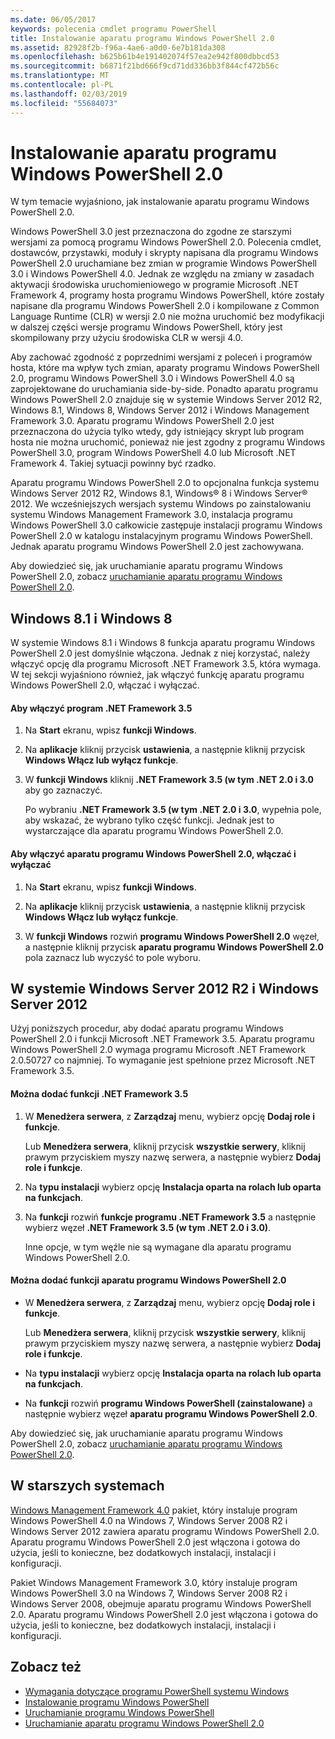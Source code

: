 ```yaml
---
ms.date: 06/05/2017
keywords: polecenia cmdlet programu PowerShell
title: Instalowanie aparatu programu Windows PowerShell 2.0
ms.assetid: 82928f2b-f96a-4ae6-a0d0-6e7b181da308
ms.openlocfilehash: b625b61b4e191402074f57ea2e942f800dbbcd53
ms.sourcegitcommit: b6871f21bd666f9cd71dd336bb3f844cf472b56c
ms.translationtype: MT
ms.contentlocale: pl-PL
ms.lasthandoff: 02/03/2019
ms.locfileid: "55684073"
---
```

# <a name="installing-the-windows-powershell-20-engine"></a>Instalowanie aparatu programu Windows PowerShell 2.0
W tym temacie wyjaśniono, jak instalowanie aparatu programu Windows PowerShell 2.0.

Windows PowerShell 3.0 jest przeznaczona do zgodne ze starszymi wersjami za pomocą programu Windows PowerShell 2.0. Polecenia cmdlet, dostawców, przystawki, moduły i skrypty napisana dla programu Windows PowerShell 2.0 uruchamiane bez zmian w programie Windows PowerShell 3.0 i Windows PowerShell 4.0. Jednak ze względu na zmiany w zasadach aktywacji środowiska uruchomieniowego w programie Microsoft .NET Framework 4, programy hosta programu Windows PowerShell, które zostały napisane dla programu Windows PowerShell 2.0 i kompilowane z Common Language Runtime (CLR) w wersji 2.0 nie można uruchomić bez modyfikacji w dalszej części wersje programu Windows PowerShell, który jest skompilowany przy użyciu środowiska CLR w wersji 4.0.

Aby zachować zgodność z poprzednimi wersjami z poleceń i programów hosta, które ma wpływ tych zmian, aparaty programu Windows PowerShell 2.0, programu Windows PowerShell 3.0 i Windows PowerShell 4.0 są zaprojektowane do uruchamiania side-by-side. Ponadto aparatu programu Windows PowerShell 2.0 znajduje się w systemie Windows Server 2012 R2, Windows 8.1, Windows 8, Windows Server 2012 i Windows Management Framework 3.0. Aparatu programu Windows PowerShell 2.0 jest przeznaczona do użycia tylko wtedy, gdy istniejący skrypt lub program hosta nie można uruchomić, ponieważ nie jest zgodny z programu Windows PowerShell 3.0, program Windows PowerShell 4.0 lub Microsoft .NET Framework 4. Takiej sytuacji powinny być rzadko.

Aparatu programu Windows PowerShell 2.0 to opcjonalna funkcja systemu Windows Server 2012 R2, Windows 8.1, Windows® 8 i Windows Server® 2012. We wcześniejszych wersjach systemu Windows po zainstalowaniu systemu Windows Management Framework 3.0, instalacja programu Windows PowerShell 3.0 całkowicie zastępuje instalacji programu Windows PowerShell 2.0 w katalogu instalacyjnym programu Windows PowerShell. Jednak aparatu programu Windows PowerShell 2.0 jest zachowywana.

Aby dowiedzieć się, jak uruchamianie aparatu programu Windows PowerShell 2.0, zobacz [uruchamianie aparatu programu Windows PowerShell 2.0](../getting-started/Starting-the-Windows-PowerShell-2.0-Engine.md).

## <a name="on-windows-81-and-windows-8"></a>Windows 8.1 i Windows 8
W systemie Windows 8.1 i Windows 8 funkcja aparatu programu Windows PowerShell 2.0 jest domyślnie włączona. Jednak z niej korzystać, należy włączyć opcję dla programu Microsoft .NET Framework 3.5, która wymaga. W tej sekcji wyjaśniono również, jak włączyć funkcję aparatu programu Windows PowerShell 2.0, włączać i wyłączać.

#### <a name="to-turn-on-net-framework-35"></a>Aby włączyć program .NET Framework 3.5

1. Na **Start** ekranu, wpisz **funkcji Windows**.

2. Na **aplikacje** kliknij przycisk **ustawienia**, a następnie kliknij przycisk **Windows Włącz lub wyłącz funkcje**.

3. W **funkcji Windows** kliknij **.NET Framework 3.5 (w tym .NET 2.0 i 3.0** aby go zaznaczyć.

    Po wybraniu **.NET Framework 3.5 (w tym .NET 2.0 i 3.0**, wypełnia pole, aby wskazać, że wybrano tylko część funkcji. Jednak jest to wystarczające dla aparatu programu Windows PowerShell 2.0.

#### <a name="to-turn-the-windows-powershell-20-engine-on-and-off"></a>Aby włączyć aparatu programu Windows PowerShell 2.0, włączać i wyłączać

1. Na **Start** ekranu, wpisz **funkcji Windows**.

2. Na **aplikacje** kliknij przycisk **ustawienia**, a następnie kliknij przycisk **Windows Włącz lub wyłącz funkcje**.

3. W **funkcji Windows** rozwiń **programu Windows PowerShell 2.0** węzeł, a następnie kliknij przycisk **aparatu programu Windows PowerShell 2.0** pola zaznacz lub wyczyść to pole wyboru.

## <a name="on-windows-server-2012-r2-and-windows-server-2012"></a>W systemie Windows Server 2012 R2 i Windows Server 2012
Użyj poniższych procedur, aby dodać aparatu programu Windows PowerShell 2.0 i funkcji Microsoft .NET Framework 3.5. Aparatu programu Windows PowerShell 2.0 wymaga programu Microsoft .NET Framework 2.0.50727 co najmniej. To wymaganie jest spełnione przez Microsoft .NET Framework 3.5.

#### <a name="to-add-the-net-framework-35-feature"></a>Można dodać funkcji .NET Framework 3.5

1. W **Menedżera serwera**, z **Zarządzaj** menu, wybierz opcję **Dodaj role i funkcje**.

    Lub **Menedżera serwera**, kliknij przycisk **wszystkie serwery**, kliknij prawym przyciskiem myszy nazwę serwera, a następnie wybierz **Dodaj role i funkcje**.

2. Na **typu instalacji** wybierz opcję **Instalacja oparta na rolach lub oparta na funkcjach**.

3. Na **funkcji** rozwiń **funkcje programu .NET Framework 3.5** a następnie wybierz węzeł **.NET Framework 3.5 (w tym .NET 2.0 i 3.0)**.

    Inne opcje, w tym węźle nie są wymagane dla aparatu programu Windows PowerShell 2.0.

#### <a name="to-add-the-windows-powershell-20-engine-feature"></a>Można dodać funkcji aparatu programu Windows PowerShell 2.0

- W **Menedżera serwera**, z **Zarządzaj** menu, wybierz opcję **Dodaj role i funkcje**.

    Lub **Menedżera serwera**, kliknij przycisk **wszystkie serwery**, kliknij prawym przyciskiem myszy nazwę serwera, a następnie wybierz **Dodaj role i funkcje**.

- Na **typu instalacji** wybierz opcję **Instalacja oparta na rolach lub oparta na funkcjach**.

- Na **funkcji** rozwiń **programu Windows PowerShell (zainstalowane)** a następnie wybierz węzeł **aparatu programu Windows PowerShell 2.0**.

Aby dowiedzieć się, jak uruchamianie aparatu programu Windows PowerShell 2.0, zobacz [uruchamianie aparatu programu Windows PowerShell 2.0](../getting-started/Starting-the-Windows-PowerShell-2.0-Engine.md).

## <a name="on-earlier-systems"></a>W starszych systemach
[Windows Management Framework 4.0](https://go.microsoft.com/fwlink/?LinkID=293881) pakiet, który instaluje program Windows PowerShell 4.0 na Windows 7, Windows Server 2008 R2 i Windows Server 2012 zawiera aparatu programu Windows PowerShell 2.0. Aparatu programu Windows PowerShell 2.0 jest włączona i gotowa do użycia, jeśli to konieczne, bez dodatkowych instalacji, instalacji i konfiguracji.

Pakiet Windows Management Framework 3.0, który instaluje program Windows PowerShell 3.0 na Windows 7, Windows Server 2008 R2 i Windows Server 2008, obejmuje aparatu programu Windows PowerShell 2.0. Aparatu programu Windows PowerShell 2.0 jest włączona i gotowa do użycia, jeśli to konieczne, bez dodatkowych instalacji, instalacji i konfiguracji.

## <a name="see-also"></a>Zobacz też
- [Wymagania dotyczące programu PowerShell systemu Windows](Windows-PowerShell-System-Requirements.md)
- [Instalowanie programu Windows PowerShell](Installing-Windows-PowerShell.md)
- [Uruchamianie programu Windows PowerShell](https://technet.microsoft.com/en-us/library/8ec8c2d7-8e7c-4722-a3d2-498fe5739a8e)
- [Uruchamianie aparatu programu Windows PowerShell 2.0](../getting-started/Starting-the-Windows-PowerShell-2.0-Engine.md)
